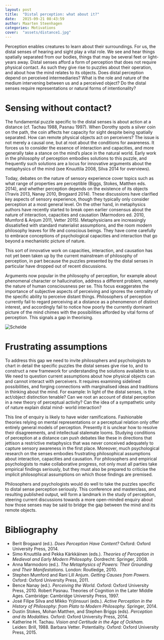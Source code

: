 ```yaml
---
layout: post
title:  "Distal perception: what about it?"
date:   2015-09-21 08:43:59
author: Maarten Steenhagen
categories: Motivations
cover:  "assets/distance1.jpg"
---
```


Perception enables creatures to learn about their surroundings. For us, the distal senses of hearing and sight play a vital role. We see and hear things spatially separated from our bodies, things that may be several feet or light-years away. Distal senses afford a form of perception that does not require physical contact. As such they give rise to puzzles about their operation, and about how the mind relates to its objects. Does distal perception depend on perceived intermediaries? What is the role and nature of the medium intervening between us and a perceived object? Do the distal senses require representations or natural forms of intentionality?

# Sensing without contact?

The fundamental puzzle specific to the distal senses is about action at a distance (cf. Tachau 1988, Pasnau 1997). When Dorothy spots a silver coin on the path, the coin affects her capacity for sight despite being spatially separated. How can remote physical objects act on perceivers? The issue is not merely a causal one, but at root about the conditions for awareness. It forces us to consider the essence of interaction and capacities, and more generally take a stance on the mind’s place in the natural world. Early work in the philosophy of perception embodies solutions to this puzzle, and frequently such solutions are a locus for innovative arguments about the metaphysics of the mind (see Knuuttila 2008, Silva 2014 for overviews).

Today, debates on the nature of sensory experience cover topics such as what range of properties are perceptible (Biggs, Stokes, Matthen eds. 2014), and whether perception depends on the existence of its objects (Travis 2013, Nanay 2010, Brogaard 2014). These discussions have clarified key aspects of sensory experience, though they typically only consider perception at a most general level. On the other hand, in metaphysics authors have recently started to break open earlier consensus about the nature of interaction, capacities and causation (Marmodoro ed. 2010, Mumford & Anjum 2011, Vetter 2015). Metaphysicians are increasingly dissatisfied with standard materialist assumptions, and the room modern philosophy leaves for life and conscious beings. They have come carefully to embrace conceptions of psychological capacities and interaction that go beyond a mechanistic picture of nature.

This sort of innovative work on capacities, interaction, and causation has not yet been taken up by the current mainstream of philosophy of perception, in part because the puzzles presented by the distal senses in particular have dropped out of recent discussions.

Arguments now popular in the philosophy of perception, for example about phenomenal character or hallucination, address a different problem, namely the nature of human consciousness per se. This focus exaggerates the importance of subjective aspects of perceiving and ignores the centrality of the specific ability to perceive distant things. Philosophers of perception currently fail to regard perceiving at a distance as a phenomenon of distinct interest, and accordingly fail to notice how poorly the currently dominant picture of the mind chimes with the possibilities afforded by vital forms of perception. This signals a gap in theorising.

![Schelde](http://msteenhagen.github.io/distal/assets/distance2.jpg)

# Frustrating assumptions

To address this gap we need to invite philosophers and psychologists to chart in detail the specific puzzles the distal senses give rise to, and to construct a new framework for understanding the solutions available to us. We need to question current assumptions about how physical objects can and cannot interact with perceivers. It requires examining sidelined possibilities, and forging connections with marginalised ideas and traditions in thinking about the mind. For example: In light of the distal senses, is the act/object distinction tenable? Can we root an account of distal perception in a new theory of perceptual activity? Can the idea of a sympathetic unity of nature explain distal mind- world interaction?

This line of enquiry is likely to have wider ramifications. Fashionable theories relying on mental representations or a perceptual relation only offer entirely general models of perception. Presently it is unclear how to resolve their disagreements, and intellectual stalemate looms. Studying conditions of perception at a distance can push debates like these in directions that jettison a restrictive metaphysics that was never conceived adequately to capture sensory awareness in the first place. Moreover, much psychological research on the senses embodies frustrating philosophical assumptions about interaction, capacities and causation. For philosophers and empirical psychologists to make collaborative progress, not only must all parties take empirical findings seriously, but they must also be prepared to criticise the implicit philosophical assumptions on which those findings are premised.

Philosophers and psychologists would do well to take the puzzles specific to distal sense perception seriously. This conference and masterclass, and resulting published output, will form a landmark in the study of perception, steering current discussions towards a more open-minded enquiry about how those senses may be said to bridge the gap between the mind and its remote objects.

# Bibliography

- Berit Brogaard (ed.). _Does Perception Have Content?_ Oxford: Oxford University Press, 2014.
- Simo Knuuttila and Pekka Kärkkäinen (eds.). _Theories of Perception in Medieval and Early Modern Philosophy._ Dordrecht: Springer, 2008.
- Anna Marmodoro (ed.). _The Metaphysics of Powers: Their Grounding and Their Manifestations._ London: Routledge, 2010.
- Stephen Mumford and Rani Lill Anjum. _Getting Causes from Powers._ Oxford: Oxford University Press, 2011.
- Bence Nanay (ed.). _Perceiving the World._ Oxford: Oxford University Press, 2010. Robert Pasnau. Theories of Cognition in the Later Middle Ages. Cambridge: Cambridge University Press, 1997.
- José Filipe Silva and Mikko Yrjönsuuri (eds.). _Active Perception in the History of Philosophy: from Plato to Modern Philosophy._ Springer, 2014.
- Dustin Stokes, Mohan Matthen, and Stephen Briggs (eds). _Perception and its Modalities._ Oxford: Oxford University Press, 2014.
- Katherine H. Tachau. _Vision and Certitude in the Age of Ockham._ Leiden: Brill, 1988. Barbara Vetter. Potentiality. Oxford: Oxford University Press, 2015.
